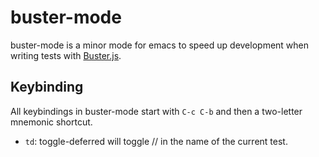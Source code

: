# buster-mode

buster-mode is a minor mode for emacs to speed up development when writing tests
with [Buster.js](http://busterjs.org).

## Keybinding

All keybindings in buster-mode start with `C-c C-b` and then a two-letter mnemonic shortcut.

* `td`: toggle-deferred will toggle // in the name of the current test.
